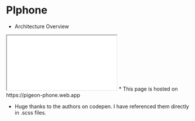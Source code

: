 # PIphone
* Architecture Overview
<iframe src="pigeon-phone.html"></iframe>
* This page is hosted on https://pigeon-phone.web.app

* Huge thanks to the authors on codepen. I have referenced them directly in .scss files.
